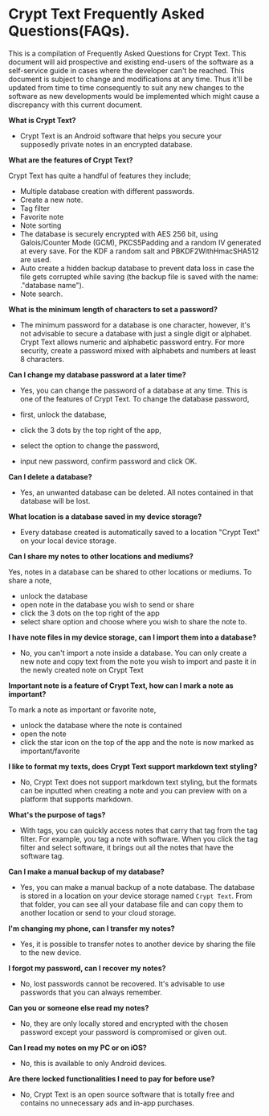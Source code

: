 # Crypt Text Frequently Asked Questions(FAQs).
This is a compilation of Frequently Asked Questions for Crypt Text. This document will aid prospective and existing end-users of the software as a self-service guide in cases where the developer can't be reached. This document is subject to change and modifications at any time. Thus it'll be updated from time to time consequently to suit any new changes to the software as new developments would be implemented which might cause a discrepancy with this current document.

**What is Crypt Text?**
- Crypt Text is an Android software that helps you secure your supposedly private notes in an encrypted database.

**What are the features of Crypt Text?**

Crypt Text has quite a handful of features they include;

- Multiple database creation with different passwords.
- Create a new note.
- Tag filter
- Favorite note
- Note sorting
- The database is securely encrypted with AES 256 bit, using Galois/Counter Mode (GCM), PKCS5Padding and a random IV generated at every save. For the KDF a random salt and PBKDF2WithHmacSHA512 are used.
- Auto create a hidden backup database to prevent data loss in case the file gets corrupted while saving (the backup file is saved with the name: ."database name").
- Note search.

**What is the minimum length of characters to set a password?**

- The minimum password for a database is one character, however, it's not advisable to secure a database with just a single digit or alphabet. Crypt Text allows numeric and alphabetic password entry. For more security, create a password mixed with alphabets and numbers at least 8 characters.

**Can I change my database password at a later time?**

- Yes, you can change the password of a database at any time. This is one of the features of Crypt Text. To change the database password, 

- first, unlock the database, 
- click the 3 dots by the top right of the app, 
- select the option to change the password,
- input new password, confirm password and click OK.

**Can I delete a database?**

- Yes, an unwanted database can be deleted. All notes contained in that database will be lost.

**What location is a database saved in my device storage?**

- Every database created is automatically saved to a location "Crypt Text" on your local device storage. 

**Can I share my notes to other locations and mediums?**

Yes, notes in a database can be shared to other locations or mediums. To share a note,

- unlock the database
- open note in the database you wish to send or share
- click the 3 dots on the top right of the app
- select share option and choose where you wish to share the note to.

**I have note files in my device storage, can I import them into a database?**

- No, you can't import a note inside a database. You can only create a new note and copy text from the note you wish to import and paste it in the newly created note on Crypt Text

**Important note is a feature of Crypt Text, how can I mark a note as important?**

To mark a note as important or favorite note,
- unlock the database where the note is contained
- open the note 
- click the star icon on the top of the app and the note is now marked as important/favorite

**I like to format my texts, does Crypt Text support markdown text styling?**

- No, Crypt Text does not support markdown text styling, but the formats can be inputted when creating a note and you can preview with on a platform that supports markdown.

**What's the purpose of tags?**

- With tags, you can quickly access notes that carry that tag from the tag filter. For example, you tag a note with software. When you click the tag filter and select software, it brings out all the notes that have the software tag.

**Can I make a manual backup of my database?** 

- Yes, you can make a manual backup of a note database. The database is stored in a location on your device storage named ```Crypt Text```. From that folder, you can see all your database file and can copy them to another location or send to your cloud storage.

**I'm changing my phone, can I transfer my notes?**

- Yes, it is possible to transfer notes to another device by sharing the file to the new device. 

**I forgot my password, can I recover my notes?** 

- No, lost passwords cannot be recovered. It's advisable to use passwords that you can always remember.

**Can you or someone else read my notes?** 

- No, they are only locally stored and encrypted with the chosen password except your password is compromised or given out.

**Can I read my notes on my PC or on iOS?** 

- No, this is available to only Android devices.

**Are there locked functionalities I need to pay for before use?**

- No, Crypt Text is an open source software that is totally free and contains no unnecessary ads and in-app purchases.


